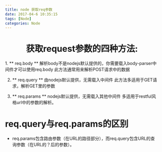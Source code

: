 ```yaml
---
title: node 获取req参数
date: 2017-04-6 10:35:15
tags: [Node]
categories: Node
---
```


<center>
 
# 获取request参数的四种方法: #
 </center>
<!-- more -->
1. ** req.body **
	解析body不是nodejs默认提供的，你需要载入body-parser中间件才可以使用req.body
	此方法通常用来解析POST请求中的数据

2. ** req.query **
	由nodejs默认提供，无需载入中间件
	此方法多适用于GET请求，解析GET里的参数

3. ** req.params **
	nodejs默认提供，无需载入其他中间件
	多适用于restful风格url中的参数的解析。

# req.query与req.params的区别
* req.params包含路由参数（在URL的路径部分），而req.query包含URL的查询参数（在URL的？后的参数）。
